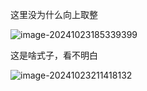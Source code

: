 这里没为什么向上取整

![image-20241023185339399](/Users/yuebinghui/Documents/program/github/note/images/image-20241023185339399.png)

这是啥式子，看不明白

![image-20241023211418132](/Users/yuebinghui/Documents/program/github/note/images/image-20241023211418132.png)